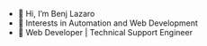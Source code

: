 - 👋 Hi, I’m Benj Lazaro
- 👀 Interests in Automation and Web Development
- 🌱 Web Developer | Technical Support Engineer

<!---
benj-lazaro/benj-lazaro is a ✨ special ✨ repository because its `README.md` (this file) appears on your GitHub profile.
You can click the Preview link to take a look at your changes.
--->

